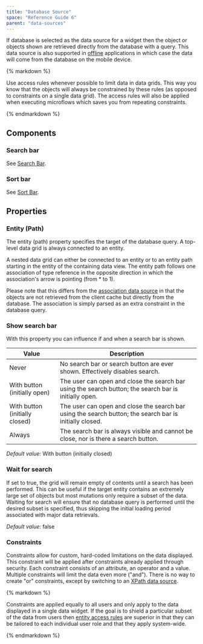 ```yaml
---
title: "Database Source"
space: "Reference Guide 6"
parent: "data-sources"
---
```



If database is selected as the data source for a widget then the object or objects shown are retrieved directly from the database with a query. This data source is also supported in [offline](/refguide6/offline) applications in which case the data will come from the database on the mobile device. 

<div class="alert alert-success">{% markdown %}

Use access rules whenever possible to limit data in data grids. This way you know that the objects will always be constrained by these rules (as opposed to constraints on a single data grid). The access rules will also be applied when executing microflows which saves you from repeating constraints.

{% endmarkdown %}</div>

## Components

### Search bar

See [Search Bar](/refguide6/search-bar).

### Sort bar

See [Sort Bar](/refguide6/sort-bar).

## Properties

### Entity (Path)

The entity (path) property specifies the target of the database query. A top-level data grid is always connected to an entity.

A nested data grid can either be connected to an entity or to an entity path starting in the entity of the containing data view. The entity path follows one association of type reference in the opposite direction in which the association's arrow is pointing (from * to 1).

Please note that this differs from the [association data source](/refguide6/association-source) in that the objects are not retrieved from the client cache but directly from the database. The association is simply parsed as an extra constraint in the database query.

### Show search bar

With this property you can influence if and when a search bar is shown.

| Value | Description |
| --- | --- |
| Never | No search bar or search button are ever shown. Effectively disables search. |
| With button (initially open) | The user can open and close the search bar using the search button; the search bar is initially open. |
| With button (initially closed) | The user can open and close the search bar using the search button; the search bar is initially closed. |
| Always | The search bar is always visible and cannot be close, nor is there a search button. |

_Default value:_ With button (initially closed)

### Wait for search

If set to true, the grid will remain empty of contents until a search has been performed. This can be useful if the target entity contains an extremely large set of objects but most mutations only require a subset of the data. Waiting for search will ensure that no database query is performed until the desired subset is specified, thus skipping the initial loading period associated with major data retrievals.

_Default value:_ false

### Constraints

Constraints allow for custom, hard-coded limitations on the data displayed. This constraint will be applied after constraints already applied through security. Each constraint consists of an attribute, an operator and a value. Multiple constraints will limit the data even more ("and"). There is no way to create "or" constraints, except by switching to an [XPath data source](/refguide6/xpath-source).

<div class="alert alert-warning">{% markdown %}

Constraints are applied equally to all users and only apply to the data displayed in a single data widget. If the goal is to shield a particular subset of the data from users then [entity access rules](/refguide6/access-rules) are superior in that they can be tailored to each individual user role and that they apply system-wide.

{% endmarkdown %}</div>
